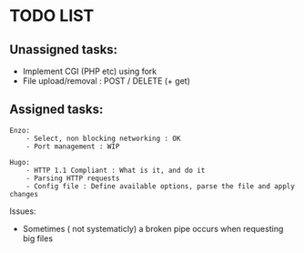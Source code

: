 # TODO LIST

## Unassigned tasks:
- Implement CGI (PHP etc) using fork
- File upload/removal : POST / DELETE (+ get)

## Assigned tasks:

	Enzo:
		- Select, non blocking networking : OK
		- Port management : WIP

	Hugo:
		- HTTP 1.1 Compliant : What is it, and do it
		- Parsing HTTP requests
		- Config file : Define available options, parse the file and apply changes


Issues:
- Sometimes ( not systematicly) a broken pipe occurs when requesting big files
